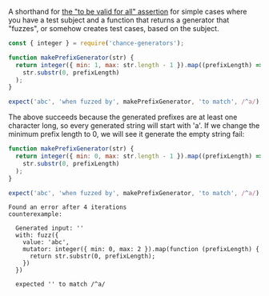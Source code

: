 A shorthand for
[the "to be valid for all" assertion](../../function/to-be-valid-for-all/) for
simple cases where you have a test subject and a function that returns a
generator that "fuzzes", or somehow creates test cases, based on the subject.

```js
const { integer } = require('chance-generators');

function makePrefixGenerator(str) {
  return integer({ min: 1, max: str.length - 1 }).map((prefixLength) =>
    str.substr(0, prefixLength)
  );
}

expect('abc', 'when fuzzed by', makePrefixGenerator, 'to match', /^a/);
```

The above succeeds because the generated prefixes are at least one character
long, so every generated string will start with 'a'. If we change the minimum
prefix length to 0, we will see it generate the empty string fail:

```js
function makePrefixGenerator(str) {
  return integer({ min: 0, max: str.length - 1 }).map((prefixLength) =>
    str.substr(0, prefixLength)
  );
}

expect('abc', 'when fuzzed by', makePrefixGenerator, 'to match', /^a/);
```

```output
Found an error after 4 iterations
counterexample:

  Generated input: ''
  with: fuzz({
    value: 'abc',
    mutator: integer({ min: 0, max: 2 }).map(function (prefixLength) {
      return str.substr(0, prefixLength);
    })
  })

  expected '' to match /^a/
```
